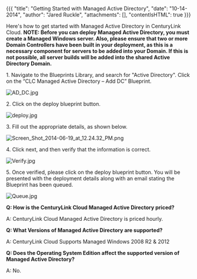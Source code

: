 {{{
  "title": "Getting Started with Managed Active Directory",
  "date": "10-14-2014",
  "author": "Jared Ruckle",
  "attachments": [],
  "contentIsHTML": true
}}}

<p>Here's how to get started with Managed Active Directory in CenturyLink Cloud. <strong>NOTE: Before you can deploy Managed Active Directory, you must create a Managed Windows server. </strong><strong>Also, please ensure that two or more Domain Controllers have been built in your deployment, as this is a necessary component for servers to be added into your Domain. If this is not possible, all server builds will be added into the shared Active Directory Domain.</strong>
</p>

<p>1. Navigate to the Blueprints Library, and search for "Active Directory". Click on the “CLC Managed Active Directory – Add DC” Blueprint.</p>
<p><img src="https://t3n.zendesk.com/attachments/token/EyJnmscs4LOWcKiCl1J26abrq/?name=AD_DC.jpg" alt="AD_DC.jpg" />
</p>
<p>2. Click on the deploy blueprint button.</p>
<p><img src="https://t3n.zendesk.com/attachments/token/uhTQznQMIepjAKdDmHDMGmcMP/?name=deploy.jpg" alt="deploy.jpg" />
</p>
<p>3.&nbsp;Fill out the appropriate details, as shown below.</p>
<p><img src="https://t3n.zendesk.com/attachments/token/74OxavA9bA3kecHCHNFZXKa3h/?name=Screen+Shot+2014-06-19+at+12.24.32+PM.png" alt="Screen_Shot_2014-06-19_at_12.24.32_PM.png" />
</p>

<p>4. Click next, and then verify that the information is correct.</p>
<p><img src="https://t3n.zendesk.com/attachments/token/6XGd05W36YINVRGd9QHouWRIj/?name=Verify.jpg" alt="Verify.jpg" />
</p>

<p>5.&nbsp;Once verified, please click on the deploy blueprint button. You will be presented with the deployment details along with an email stating the Blueprint has been queued.</p>
<p><img src="https://t3n.zendesk.com/attachments/token/LJNTQK4qwNc3EPuVAwsA8QaSx/?name=Queue.jpg" alt="Queue.jpg" />
</p>

<p><strong>Q: How is the CenturyLink Cloud Managed Active Directory priced? </strong>
</p>
<p>A: CenturyLink Cloud Managed Active Directory is priced hourly.</p>
<p><strong>Q: What Versions of Managed Active Directory are supported? </strong>
</p>
<p>A: CenturyLink Cloud Supports Managed Windows 2008 R2 &amp; 2012</p>
<p><strong>Q: Does the Operating System Edition affect the supported version of Managed Active Directory? </strong>
</p>
<p>A: No.</p>